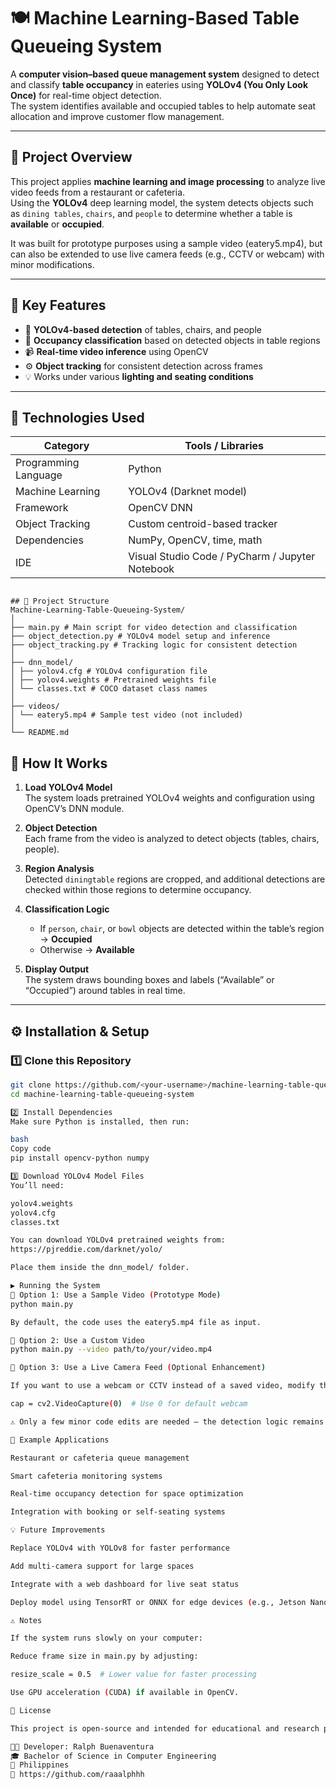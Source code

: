 # 🍽️ Machine Learning-Based Table Queueing System

A **computer vision–based queue management system** designed to detect and classify **table occupancy** in eateries using **YOLOv4 (You Only Look Once)** for real-time object detection.  
The system identifies available and occupied tables to help automate seat allocation and improve customer flow management.

---

## 🧠 Project Overview

This project applies **machine learning and image processing** to analyze live video feeds from a restaurant or cafeteria.  
Using the **YOLOv4** deep learning model, the system detects objects such as `dining tables`, `chairs`, and `people` to determine whether a table is **available** or **occupied**.

It was built for prototype purposes using a sample video (eatery5.mp4), but can also be extended to use live camera feeds (e.g., CCTV or webcam) with minor modifications.

---

## 🧩 Key Features
- 🧠 **YOLOv4-based detection** of tables, chairs, and people  
- 🎯 **Occupancy classification** based on detected objects in table regions  
- 📹 **Real-time video inference** using OpenCV  
- ⚙️ **Object tracking** for consistent detection across frames  
- 💡 Works under various **lighting and seating conditions**

---

## 🧰 Technologies Used

| Category             | Tools / Libraries                               |
| -------------------- | ----------------------------------------------- |
| Programming Language | Python                                          |
| Machine Learning     | YOLOv4 (Darknet model)                          |
| Framework            | OpenCV DNN                                      |
| Object Tracking      | Custom centroid-based tracker                   |
| Dependencies         | NumPy, OpenCV, time, math                       |
| IDE                  | Visual Studio Code / PyCharm / Jupyter Notebook |


```

## 📁 Project Structure
Machine-Learning-Table-Queueing-System/
│
├── main.py # Main script for video detection and classification
├── object_detection.py # YOLOv4 model setup and inference
├── object_tracking.py # Tracking logic for consistent detection
│
├── dnn_model/
│ ├── yolov4.cfg # YOLOv4 configuration file
│ ├── yolov4.weights # Pretrained weights file
│ └── classes.txt # COCO dataset class names
│
├── videos/
│ └── eatery5.mp4 # Sample test video (not included)
│
└── README.md
```

## 🧩 How It Works

1. **Load YOLOv4 Model**  
   The system loads pretrained YOLOv4 weights and configuration using OpenCV’s DNN module.

2. **Object Detection**  
   Each frame from the video is analyzed to detect objects (tables, chairs, people).

3. **Region Analysis**  
   Detected `diningtable` regions are cropped, and additional detections are checked within those regions to determine occupancy.

4. **Classification Logic**  
   - If `person`, `chair`, or `bowl` objects are detected within the table’s region → **Occupied**  
   - Otherwise → **Available**

5. **Display Output**  
   The system draws bounding boxes and labels (“Available” or “Occupied”) around tables in real time.

---

## ⚙️ Installation & Setup

### 1️⃣ Clone this Repository
```bash
git clone https://github.com/<your-username>/machine-learning-table-queueing-system.git
cd machine-learning-table-queueing-system

2️⃣ Install Dependencies
Make sure Python is installed, then run:

bash
Copy code
pip install opencv-python numpy

3️⃣ Download YOLOv4 Model Files
You’ll need:

yolov4.weights
yolov4.cfg
classes.txt

You can download YOLOv4 pretrained weights from:
https://pjreddie.com/darknet/yolo/

Place them inside the dnn_model/ folder.

▶️ Running the System
🧩 Option 1: Use a Sample Video (Prototype Mode)
python main.py

By default, the code uses the eatery5.mp4 file as input.

🧩 Option 2: Use a Custom Video
python main.py --video path/to/your/video.mp4

🧩 Option 3: Use a Live Camera Feed (Optional Enhancement)

If you want to use a webcam or CCTV instead of a saved video, modify this line in main.py:

cap = cv2.VideoCapture(0)  # Use 0 for default webcam

⚠️ Only a few minor code edits are needed — the detection logic remains the same.

🔬 Example Applications

Restaurant or cafeteria queue management

Smart cafeteria monitoring systems

Real-time occupancy detection for space optimization

Integration with booking or self-seating systems

💡 Future Improvements

Replace YOLOv4 with YOLOv8 for faster performance

Add multi-camera support for large spaces

Integrate with a web dashboard for live seat status

Deploy model using TensorRT or ONNX for edge devices (e.g., Jetson Nano)

⚠️ Notes

If the system runs slowly on your computer:

Reduce frame size in main.py by adjusting:

resize_scale = 0.5  # Lower value for faster processing

Use GPU acceleration (CUDA) if available in OpenCV.

📜 License

This project is open-source and intended for educational and research purposes under the MIT License.

👨‍💻 Developer: Ralph Buenaventura
🎓 Bachelor of Science in Computer Engineering
📍 Philippines
🔗 https://github.com/raaalphhh
